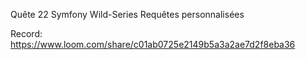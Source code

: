 Quête 22 Symfony Wild-Series Requêtes personnalisées

Record: https://www.loom.com/share/c01ab0725e2149b5a3a2ae7d2f8eba36


